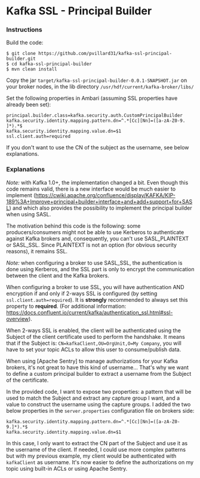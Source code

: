 # Kafka SSL - Principal Builder

### Instructions

Build the code:
````
$ git clone https://github.com/pvillard31/kafka-ssl-principal-builder.git
$ cd kafka-ssl-principal-builder
$ mvn clean install
````

Copy the jar ``target/kafka-ssl-principal-builder-0.0.1-SNAPSHOT.jar`` on your broker nodes, in the lib directory ``/usr/hdf/current/kafka-broker/libs/``

Set the following properties in Ambari (assuming SSL properties have already been set):
````properties
principal.builder.class=kafka.security.auth.CustomPrincipalBuilder
kafka.security.identity.mapping.pattern.dn=^.*[Cc][Nn]=([a-zA-Z0-9. ]*).*$
kafka.security.identity.mapping.value.dn=$1
ssl.client.auth=required
````

If you don't want to use the CN of the subject as the username, see below explanations.

### Explanations

*Note:* with Kafka 1.0+, the implementation changed a bit. Even though this code remains valid, there is a new interface would be much easier to implement (https://cwiki.apache.org/confluence/display/KAFKA/KIP-189%3A+Improve+principal+builder+interface+and+add+support+for+SASL) and which also provides the possibility to implement the principal builder when using SASL. 

The motivation behind this code is the following: some producers/consumers might not be able to use Kerberos to authenticate against Kafka brokers and, consequently, you can't use SASL\_PLAINTEXT or SASL\_SSL. Since PLAINTEXT is not an option (for obvious security reasons), it remains SSL.

*Note:* when configuring a broker to use SASL\_SSL, the authentication is done using Kerberos, and the SSL part is only to encrypt the communication between the client and the Kafka brokers.

When configuring a broker to use SSL, you will have authentication AND encryption if and only if 2-ways SSL is configured (by setting ``ssl.client.auth=required``). It is **strongly** recommended to always set this property to **required**. (For additional information: https://docs.confluent.io/current/kafka/authentication_ssl.html#ssl-overview).

When 2-ways SSL is enabled, the client will be authenticated using the Subject of the client certificate used to perform the handshake. It means that if the Subject is: ``CN=kafkaClient,OU=OrgUnit,O=My Company``, you will have to set your topic ACLs to allow this user to consume/publish data.

When using [Apache Sentry] to manage authorizations for your Kafka brokers, it's not great to have this kind of username... That's why we want to define a custom principal builder to extract a username from the Subject of the certificate.

In the provided code, I want to expose two properties: a pattern that will be used to match the Subject and extract any capture group I want, and a value to construct the username using the capture groups. I added the two below properties in the ``server.properties`` configuration file on brokers side:

````properties
kafka.security.identity.mapping.pattern.dn=^.*[Cc][Nn]=([a-zA-Z0-9.]*).*$
kafka.security.identity.mapping.value.dn=$1
````

In this case, I only want to extract the CN part of the Subject and use it as the username of the client. If needed, I could use more complex patterns but with my previous example, my client would be authenticated with ``kafkaClient`` as username. It's now easier to define the authorizations on my topic using built-in ACLs or using Apache Sentry.
